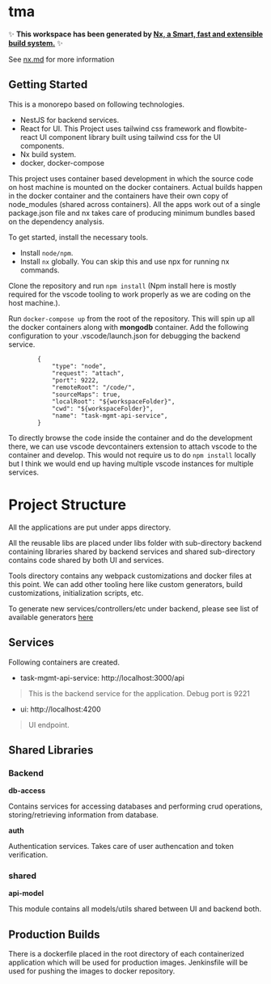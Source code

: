 # tma

✨ **This workspace has been generated by [Nx, a Smart, fast and extensible build system.](https://nx.dev)** ✨

See [nx.md](./nx.md) for more information


## Getting Started
This is a monorepo based on following technologies. 
- NestJS for backend services.
- React for UI. This Project uses tailwind css framework and flowbite-react UI component library built using tailwind css for the UI components.
- Nx build system.
- docker, docker-compose

This project uses container based development in which the source code on host machine is mounted on the docker containers. Actual builds happen in the docker container and the containers have their own copy of node_modules (shared across containers). All the apps work out of a single package.json file and nx takes care of producing minimum bundles based on the dependency analysis.

To get started, install the necessary tools.

- Install ```node/npm```. 
- Install ```nx``` globally. You can skip this and use npx for running nx commands.

Clone the repository and run ```npm install``` (Npm install here is mostly required for the vscode tooling to work properly as we are coding on the host machine.).

Run ```docker-compose up``` from the root of the repository. This will spin up all the docker containers along with **mongodb** container. Add the following configuration to your .vscode/launch.json for debugging the backend service.

```
        {
            "type": "node",
            "request": "attach",
            "port": 9222,
            "remoteRoot": "/code/",
            "sourceMaps": true,
            "localRoot": "${workspaceFolder}",
            "cwd": "${workspaceFolder}",
            "name": "task-mgmt-api-service",
        }
```

To directly browse the code inside the container and do the development there, we can use vscode devcontainers extension to attach vscode to the container and develop. This would not require us to do ```npm install``` locally but I think we would end up having multiple vscode instances for multiple services. 

# Project Structure
All the applications are put under apps directory.

All the reusable libs are placed under libs folder with sub-directory backend containing libraries shared by backend services and shared sub-directory contains code shared by both UI and services.

Tools directory contains any webpack customizations and docker files at this point. We can add other tooling here like custom generators, build customizations, initialization scripts, etc.

To generate new services/controllers/etc under backend, please see list of available generators [here](https://nx.dev/packages/nest/generators)

## Services

Following containers are created.
- task-mgmt-api-service: http://localhost:3000/api
> This is the backend service for the application. Debug port is 9221
- ui: http://localhost:4200
> UI endpoint.

## Shared Libraries
### Backend
**db-access**

Contains services for accessing databases and performing crud operations, storing/retrieving information from database. 

**auth**

Authentication services. Takes care of user authencation and token verification.

### shared

**api-model**

This module contains all models/utils shared between UI and backend both.

## Production Builds
There is a dockerfile placed in the root directory of each containerized application which will be used for production images. Jenkinsfile will be used for pushing the images to docker repository.
